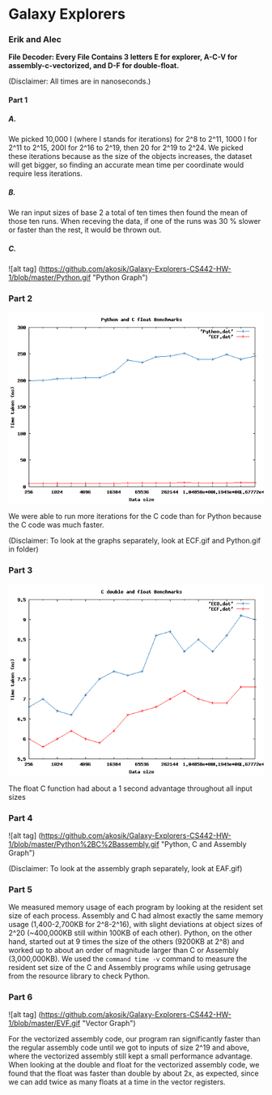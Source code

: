# Galaxy Explorers
### Erik and Alec 

**File Decoder: Every File Contains 3 letters E for explorer, A-C-V for assembly-c-vectorized, and D-F for double-float.**

(Disclaimer: All times are in nanoseconds.)
#### Part 1
##### A.
We picked 10,000 I (where I stands for iterations) for 2^8 to 2^11, 1000 I for 2^11 to 2^15, 200I for 2^16 to 2^19, then 20 for 2^19 to 2^24. We picked these iterations because as the size of the objects increases, the dataset will get bigger, so finding an accurate mean time per coordinate would require less iterations.  


##### B.
We ran input sizes of base 2 a total of ten times then found the mean of those ten runs. When receving the data, if one of the runs was 30 % slower or faster than the rest, it would be thrown out.


##### C.
![alt tag] (https://github.com/akosik/Galaxy-Explorers-CS442-HW-1/blob/master/Python.gif "Python Graph")


### Part 2
![alt tag](https://github.com/akosik/Galaxy-Explorers-CS442-HW-1/blob/master/Python%2BC.gif "Python and C Graph")


We were able to run more iterations for the C code than for Python because the C code was much faster.

(Disclaimer: To look at the graphs separately, look at ECF.gif and Python.gif in folder)


### Part 3
![alt tag](https://github.com/akosik/Galaxy-Explorers-CS442-HW-1/blob/master/ECD%2BECF.gif "C Float and Double Graph")

The float C function had about a 1 second advantage throughout all input sizes


### Part 4
![alt tag] (https://github.com/akosik/Galaxy-Explorers-CS442-HW-1/blob/master/Python%2BC%2Bassembly.gif "Python, C and Assembly Graph")

(Disclaimer: To look at the assembly graph separately, look at EAF.gif)


### Part 5
We measured memory usage of each program by looking at the resident set size of each process.  Assembly and C had almost exactly the same memory usage (1,400-2,700KB for 2^8-2^16), with slight deviations at object sizes of 2^20 (~400,000KB still within 100KB of each other).  Python, on the other hand, started out at 9 times the size of the others (9200KB at 2^8) and worked up to about an order of magnitude larger than C or Assembly (3,000,000KB).  We used the `command time -v` command to measure the resident set size of the C and Assembly programs while using getrusage from the resource library to check Python.

### Part 6

![alt tag] (https://github.com/akosik/Galaxy-Explorers-CS442-HW-1/blob/master/EVF.gif "Vector Graph")

For the vectorized assembly code, our program ran significantly faster than the regular assembly code until we got to inputs of size 2^19 and above, where the vectorized assembly still kept a small performance advantage. When looking at the double and float for the vectorized assembly code, we found that the float was faster than double by about 2x, as expected, since we can add twice as many floats at a time in the vector registers.



